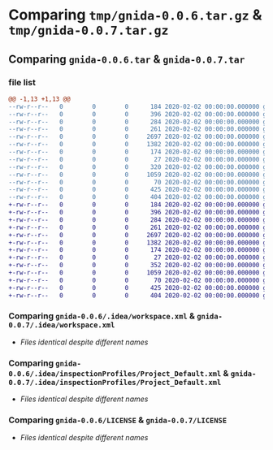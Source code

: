 # Comparing `tmp/gnida-0.0.6.tar.gz` & `tmp/gnida-0.0.7.tar.gz`

## Comparing `gnida-0.0.6.tar` & `gnida-0.0.7.tar`

### file list

```diff
@@ -1,13 +1,13 @@
--rw-r--r--   0        0        0      184 2020-02-02 00:00:00.000000 gnida-0.0.6/.idea/.gitignore
--rw-r--r--   0        0        0      396 2020-02-02 00:00:00.000000 gnida-0.0.6/.idea/b.iml
--rw-r--r--   0        0        0      284 2020-02-02 00:00:00.000000 gnida-0.0.6/.idea/misc.xml
--rw-r--r--   0        0        0      261 2020-02-02 00:00:00.000000 gnida-0.0.6/.idea/modules.xml
--rw-r--r--   0        0        0     2697 2020-02-02 00:00:00.000000 gnida-0.0.6/.idea/workspace.xml
--rw-r--r--   0        0        0     1382 2020-02-02 00:00:00.000000 gnida-0.0.6/.idea/inspectionProfiles/Project_Default.xml
--rw-r--r--   0        0        0      174 2020-02-02 00:00:00.000000 gnida-0.0.6/.idea/inspectionProfiles/profiles_settings.xml
--rw-r--r--   0        0        0       27 2020-02-02 00:00:00.000000 gnida-0.0.6/src/gnida/__init__.py
--rw-r--r--   0        0        0      320 2020-02-02 00:00:00.000000 gnida-0.0.6/src/gnida/greet.py
--rw-r--r--   0        0        0     1059 2020-02-02 00:00:00.000000 gnida-0.0.6/LICENSE
--rw-r--r--   0        0        0       70 2020-02-02 00:00:00.000000 gnida-0.0.6/README.md
--rw-r--r--   0        0        0      425 2020-02-02 00:00:00.000000 gnida-0.0.6/pyproject.toml
--rw-r--r--   0        0        0      404 2020-02-02 00:00:00.000000 gnida-0.0.6/PKG-INFO
+-rw-r--r--   0        0        0      184 2020-02-02 00:00:00.000000 gnida-0.0.7/.idea/.gitignore
+-rw-r--r--   0        0        0      396 2020-02-02 00:00:00.000000 gnida-0.0.7/.idea/b.iml
+-rw-r--r--   0        0        0      284 2020-02-02 00:00:00.000000 gnida-0.0.7/.idea/misc.xml
+-rw-r--r--   0        0        0      261 2020-02-02 00:00:00.000000 gnida-0.0.7/.idea/modules.xml
+-rw-r--r--   0        0        0     2697 2020-02-02 00:00:00.000000 gnida-0.0.7/.idea/workspace.xml
+-rw-r--r--   0        0        0     1382 2020-02-02 00:00:00.000000 gnida-0.0.7/.idea/inspectionProfiles/Project_Default.xml
+-rw-r--r--   0        0        0      174 2020-02-02 00:00:00.000000 gnida-0.0.7/.idea/inspectionProfiles/profiles_settings.xml
+-rw-r--r--   0        0        0       27 2020-02-02 00:00:00.000000 gnida-0.0.7/src/gnida/__init__.py
+-rw-r--r--   0        0        0      352 2020-02-02 00:00:00.000000 gnida-0.0.7/src/gnida/greet.py
+-rw-r--r--   0        0        0     1059 2020-02-02 00:00:00.000000 gnida-0.0.7/LICENSE
+-rw-r--r--   0        0        0       70 2020-02-02 00:00:00.000000 gnida-0.0.7/README.md
+-rw-r--r--   0        0        0      425 2020-02-02 00:00:00.000000 gnida-0.0.7/pyproject.toml
+-rw-r--r--   0        0        0      404 2020-02-02 00:00:00.000000 gnida-0.0.7/PKG-INFO
```

### Comparing `gnida-0.0.6/.idea/workspace.xml` & `gnida-0.0.7/.idea/workspace.xml`

 * *Files identical despite different names*

### Comparing `gnida-0.0.6/.idea/inspectionProfiles/Project_Default.xml` & `gnida-0.0.7/.idea/inspectionProfiles/Project_Default.xml`

 * *Files identical despite different names*

### Comparing `gnida-0.0.6/LICENSE` & `gnida-0.0.7/LICENSE`

 * *Files identical despite different names*

